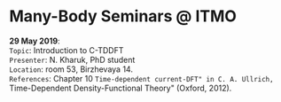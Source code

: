 # Many-Body Seminars @ ITMO

**29 May 2019**: \
``Topic``: Introduction to C-TDDFT \
``Presenter``: N. Kharuk, PhD student \
``Location``: room 53, Birzhevaya 14. \
``References``: Chapter 10 ``Time-dependent current-DFT" in C. A. Ullrich, ``Time-Dependent Density-Functional Theory" (Oxford, 2012). 


